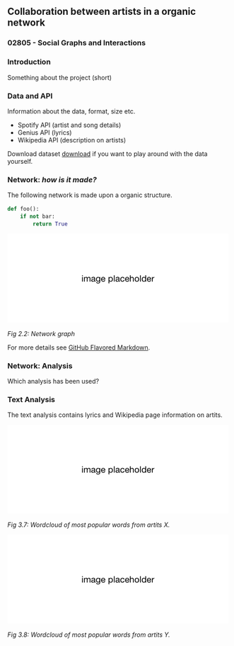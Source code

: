 ## Collaboration between artists in a organic network
### 02805 - Social Graphs and Interactions

### Introduction
Something about the project (short) 

### Data and API
Information about the data, format, size etc.

- Spotify API (artist and song details)
- Genius API (lyrics)
- Wikipedia API (description on artists)

Download dataset [download](https://github.com/marialyck/SocialGraphs/edit/master/index.md) if you want to play around with the data yourself.

### Network: _how is it made?_

The following network is made upon a organic structure.


```python
def foo():
    if not bar:
        return True

```

![Image](https://github.com/marialyck/SocialGraphs/blob/master/placeholder.png)

_Fig 2.2: Network graph_

For more details see [GitHub Flavored Markdown](https://guides.github.com/features/mastering-markdown/).

### Network: Analysis
Which analysis has been used?


### Text Analysis
The text analysis contains lyrics and Wikipedia page information on artits.

![Image](https://github.com/marialyck/SocialGraphs/blob/master/placeholder.png)

_Fig 3.7: Wordcloud of most popular words from artits X._

![Image](https://github.com/marialyck/SocialGraphs/blob/master/placeholder.png)

_Fig 3.8: Wordcloud of most popular words from artits Y._


